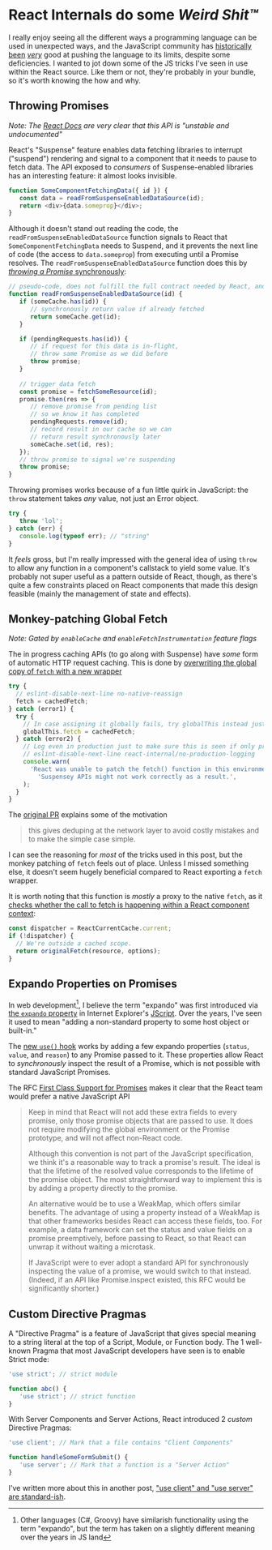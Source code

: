 <!---
title: React Internals do some Weird Shit™
description: I really enjoy seeing all the different ways a programming language can be used in unexpected ways, and the JavaScript community has historically been very good at pushing the language to its limits, despite some deficiencies. I wanted to jot down some of the JS tricks I've seen in use within the React source
socialImage: https://user-images.githubusercontent.com/5233399/248584278-256e1376-d48f-439c-ae65-86d344abd50d.png
slackLabel1: Reading Time
slackLabel1Value: 7 minutes
slackLabel2: Publish Date
slackLabel2Value: June 25, 2023
-->

# React Internals do some _Weird Shit™_

I really enjoy seeing all the different ways a programming language can be used in unexpected ways, and the JavaScript community has [historically](https://www.sitepen.com/blog/windowname-transport) [been](https://www.alexrothenberg.com/2013/02/11/the-magic-behind-angularjs-dependency-injection.html) [_very_](https://en.wikipedia.org/wiki/JSONP) good at pushing the language to its limits, despite some deficiencies. I wanted to jot down some of the JS tricks I've seen in use within the React source. Like them or not, they're probably in your bundle, so it's worth knowing the how and why.

## Throwing Promises

_Note: The [React Docs](https://react.dev/reference/react/Suspense) are very clear that this API is "unstable and undocumented"_

React's "Suspense" feature enables data fetching libraries to interrupt ("suspend") rendering and signal to a component that it needs to pause to fetch data. The API exposed to _consumers_ of Suspense-enabled libraries has an interesting feature: it almost looks invisible.

```js
function SomeComponentFetchingData({ id }) {
   const data = readFromSuspenseEnabledDataSource(id);
   return <div>{data.someprop}</div>;
}
```

Although it doesn't stand out reading the code, the `readFromSuspenseEnabledDataSource` function signals to React that `SomeComponentFetchingData` needs to Suspend, and it prevents the next line of code (the access to `data.someprop`) from executing until a Promise resolves. The `readFromSuspenseEnabledDataSource` function does this by [_throwing a Promise_ synchronously](https://github.com/facebook/react/issues/17526#issuecomment-769151686):


```js
// pseudo-code, does not fulfill the full contract needed by React, and doesn't include error handling.
function readFromSuspenseEnabledDataSource(id) {
   if (someCache.has(id)) {
      // synchronously return value if already fetched
      return someCache.get(id);
   }

   if (pendingRequests.has(id)) {
      // if request for this data is in-flight,
      // throw same Promise as we did before
      throw promise;
   }
   
   // trigger data fetch
   const promise = fetchSomeResource(id);
   promise.then(res => {
      // remove promise from pending list
      // so we know it has completed
      pendingRequests.remove(id);
      // record result in our cache so we can
      // return result synchronously later
      someCache.set(id, res);
   });
   // throw promise to signal we're suspending
   throw promise;
}
```

Throwing promises works because of a fun little quirk in JavaScript: the `throw` statement takes _any_ value, not just an Error object.

```js
try {
   throw 'lol';
} catch (err) {
   console.log(typeof err); // "string"
}
```

It _feels_ gross, but I'm really impressed with the general idea of using `throw` to allow any function in a component's callstack to yield some value. It's probably not super useful as a pattern outside of React, though, as there's quite a few constraints placed on React components that made this design feasible (mainly the management of state and effects).

## Monkey-patching Global Fetch

_Note: Gated by `enableCache` and `enableFetchInstrumentation` feature flags_

The in progress caching APIs (to go along with Suspense) have _some_ form of automatic HTTP request caching. This is done by [overwriting the global copy of `fetch` with a new wrapper](https://github.com/facebook/react/blob/fc929cf4ead35f99c4e9612a95e8a0bb8f5df25d/packages/react/src/ReactFetch.js#L128-L142)

```js
try {
  // eslint-disable-next-line no-native-reassign
  fetch = cachedFetch;
} catch (error1) {
  try {
    // In case assigning it globally fails, try globalThis instead just in case it exists.
    globalThis.fetch = cachedFetch;
  } catch (error2) {
    // Log even in production just to make sure this is seen if only prod is frozen.
    // eslint-disable-next-line react-internal/no-production-logging
    console.warn(
      'React was unable to patch the fetch() function in this environment. ' +
        'Suspensey APIs might not work correctly as a result.',
    );
  }
}
```

The [original PR](https://github.com/facebook/react/pull/25516) explains some of the motivation

> this gives deduping at the network layer to avoid costly mistakes and to make the simple case simple.

I can see the reasoning for _most_ of the tricks used in this post, but the monkey patching of `fetch` feels out of place. Unless I missed something else, it doesn't seem hugely beneficial compared to React exporting a `fetch` wrapper. 

It is worth noting that this function is _mostly_ a proxy to the native `fetch`, as it [checks whether the call to fetch is happening within a React component context](https://github.com/facebook/react/blob/fc929cf4ead35f99c4e9612a95e8a0bb8f5df25d/packages/react/src/ReactFetch.js#L49-L53):

```js
const dispatcher = ReactCurrentCache.current;
if (!dispatcher) {
  // We're outside a cached scope.
  return originalFetch(resource, options);
}
```

## Expando Properties on Promises

In web development[^1], I believe the term "expando" was first introduced via [the `expando` property](https://www.jb51.net/shouce/dhtml/properties/expando.html) in Internet Explorer's [JScript](https://en.wikipedia.org/wiki/JScript). Over the years, I've seen it used to mean "adding a non-standard property to some host object or built-in."

The [new `use()` hook](https://github.com/facebook/react/pull/25084) works by adding a few expando properties (`status`, `value`, and `reason`) to any Promise passed to it. These properties allow React to _synchronously_ inspect the result of a Promise, which is not possible with standard JavaScript Promises.

The RFC [First Class Support for Promises](https://github.com/reactjs/rfcs/blob/9c21ca1a8e39d19338ba750ee3ff6f6c0724a51c/text/0000-first-class-support-for-promises.md#reading-the-result-of-a-promise-that-was-read-previously) makes it clear that the React team would prefer a native JavaScript API

> Keep in mind that React will not add these extra fields to every promise, only those promise objects that are passed to use. It does not require modifying the global environment or the Promise prototype, and will not affect non-React code.
>
> Although this convention is not part of the JavaScript specification, we think it's a reasonable way to track a promise's result. The ideal is that the lifetime of the resolved value corresponds to the lifetime of the promise object. The most straightforward way to implement this is by adding a property directly to the promise.
>
> An alternative would be to use a WeakMap, which offers similar benefits. The advantage of using a property instead of a WeakMap is that other frameworks besides React can access these fields, too. For example, a data framework can set the status and value fields on a promise preemptively, before passing to React, so that React can unwrap it without waiting a microtask.
>
> If JavaScript were to ever adopt a standard API for synchronously inspecting the value of a promise, we would switch to that instead. (Indeed, if an API like Promise.inspect existed, this RFC would be significantly shorter.)

## Custom Directive Pragmas

A "Directive Pragma" is a feature of JavaScript that gives special meaning to a string literal at the top of a Script, Module, or Function body. The 1 well-known Pragma that most JavaScript developers have seen is to enable Strict mode:

```js
'use strict'; // strict module

function abc() {
   'use strict'; // strict function
}
```

With Server Components and Server Actions, React introduced 2 _custom_ Directive Pragmas:

```js
'use client'; // Mark that a file contains "Client Components"

function handleSomeFormSubmit() {
   'use server'; // Mark that a function is a "Server Action"
}
```

I've written more about this in another post, ["use client" and "use server" are standard-ish](https://blog.levineandrew.com/use-client-and-use-server-are-standard-ish).

[^1]: Other languages (C#, Groovy) have similarish functionality using the term "expando", but the term has taken on a slightly different meaning over the years in JS land
